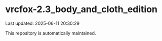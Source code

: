 # vrcfox-2.3_body_and_cloth_edition

Last updated: 2025-06-11 20:30:29

This repository is automatically maintained.
